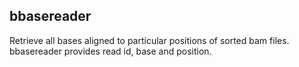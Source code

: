 ## bbasereader

Retrieve all bases aligned to particular positions of sorted bam files.
bbasereader provides read id, base and position.
